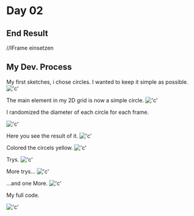 # Day 02
## End Result
//IFrame einsetzen


## My Dev. Process
My first sketches, i chose circles. I wanted to keep it simple as possible.
!['c'](../../assets/images/skizze.jpg)

The main element in my 2D grid is now a simple circle.
!['c'](../../assets/images/circleblack1.JPG)

I randomized the diameter of each circle for each frame.

!['c'](../../assets/images/code22.jpg)

Here you see the result of it.
!['c'](../../assets/images/circleblack3.JPG)

Colored the circels yellow.
!['c'](../../assets/images/circle4.JPG)

Trys.
!['c'](../../assets/images/circlesizewhite.JPG)

More trys...
!['c'](../../assets/images/circlesizeblack2.JPG)

...and one More.
!['c'](../../assets/images/circlesizewhite3.JPG)

My full code.

!['c'](../../assets/images/code1.JPG)

